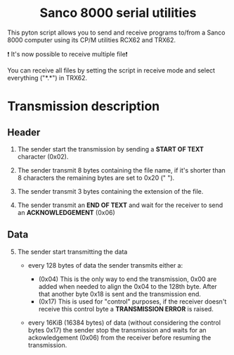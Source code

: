 # <div align="center"> Sanco 8000 serial utilities </div>

 This pyton script allows you to send and receive programs to/from a Sanco 8000 computer using its CP/M utilities RCX62 and TRX62.

❗ It's now possible to receive multiple file❗

You can receive all files by setting the script in receive mode and select everything ("\*.\*") in TRX62.

# Transmission description

## Header

1. The sender start the transmission by sending a **START OF TEXT** character (0x02). 

2. The sender transmit 8 bytes containing the file name, if it's shorter than 8 characters the remaining bytes are set to 0x20 (" "). 

3. The sender transmit 3 bytes containing the extension of the file.

4. The sender transmit an **END OF TEXT** and wait for the receiver to send an **ACKNOWLEDGEMENT** (0x06)

## Data

5. The sender start transmitting the data
    - every 128 bytes of data the sender transmits either a:
        - (0x04) This is the only way to end the transmission, 0x00 are added when needed to align the 0x04 to the 128th byte. After that another byte 0x18 is sent and the transmission end.
        - (0x17) This is used for "control" purposes, if the receiver doesn't receive this control byte a **TRANSMISSION ERROR** is raised.

    - every 16KiB (16384 bytes) of data (without considering the control bytes 0x17) the sender stop the transmission and waits for an ackowledgement (0x06) from the receiver before resuming the transmission.


